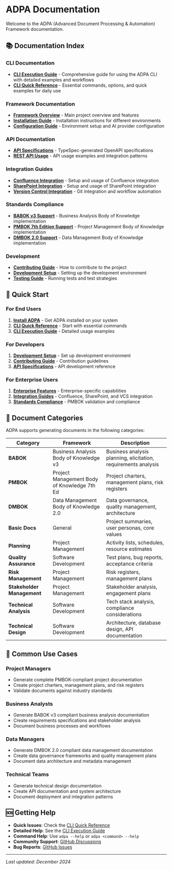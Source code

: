 # ADPA Documentation

Welcome to the ADPA (Advanced Document Processing & Automation) Framework documentation.

## 📚 Documentation Index

### CLI Documentation
- **[CLI Execution Guide](CLI-EXECUTION-GUIDE.md)** - Comprehensive guide for using the ADPA CLI with detailed examples and workflows
- **[CLI Quick Reference](CLI-QUICK-REFERENCE.md)** - Essential commands, options, and quick examples for daily use

### Framework Documentation
- **[Framework Overview](../README.md)** - Main project overview and features
- **[Installation Guide](../README.md#installation)** - Installation instructions for different environments
- **[Configuration Guide](../README.md#configuration)** - Environment setup and AI provider configuration

### API Documentation
- **[API Specifications](../api-specs/)** - TypeSpec-generated OpenAPI specifications
- **[REST API Usage](../README.md#api-usage)** - API usage examples and integration patterns

### Integration Guides
- **[Confluence Integration](CLI-EXECUTION-GUIDE.md#confluence-integration)** - Setup and usage of Confluence integration
- **[SharePoint Integration](CLI-EXECUTION-GUIDE.md#sharepoint-integration)** - Setup and usage of SharePoint integration
- **[Version Control Integration](CLI-EXECUTION-GUIDE.md#version-control-system-vcs)** - Git integration and workflow automation

### Standards Compliance
- **[BABOK v3 Support](../README.md#babok-v3-business-analysis)** - Business Analysis Body of Knowledge implementation
- **[PMBOK 7th Edition Support](../README.md#pmbok-7th-edition-project-management)** - Project Management Body of Knowledge implementation
- **[DMBOK 2.0 Support](../README.md#dmbok-20-data-management)** - Data Management Body of Knowledge implementation

### Development
- **[Contributing Guide](../README.md#contributing)** - How to contribute to the project
- **[Development Setup](../README.md#development-setup)** - Setting up the development environment
- **[Testing Guide](../README.md#testing)** - Running tests and test strategies

## 🚀 Quick Start

### For End Users
1. **[Install ADPA](../README.md#installation)** - Get ADPA installed on your system
2. **[CLI Quick Reference](CLI-QUICK-REFERENCE.md)** - Start with essential commands
3. **[CLI Execution Guide](CLI-EXECUTION-GUIDE.md)** - Detailed usage examples

### For Developers
1. **[Development Setup](../README.md#development-setup)** - Set up development environment
2. **[Contributing Guide](../README.md#contributing)** - Contribution guidelines
3. **[API Specifications](../api-specs/)** - API development reference

### For Enterprise Users
1. **[Enterprise Features](../README.md#enterprise-features)** - Enterprise-specific capabilities
2. **[Integration Guides](CLI-EXECUTION-GUIDE.md#integration-commands)** - Confluence, SharePoint, and VCS integration
3. **[Standards Compliance](CLI-EXECUTION-GUIDE.md#validation)** - PMBOK validation and compliance

## 📖 Document Categories

ADPA supports generating documents in the following categories:

| Category | Framework | Description |
|----------|-----------|-------------|
| **BABOK** | Business Analysis Body of Knowledge v3 | Business analysis planning, elicitation, requirements analysis |
| **PMBOK** | Project Management Body of Knowledge 7th Ed | Project charters, management plans, risk registers |
| **DMBOK** | Data Management Body of Knowledge 2.0 | Data governance, quality management, architecture |
| **Basic Docs** | General | Project summaries, user personas, core values |
| **Planning** | Project Management | Activity lists, schedules, resource estimates |
| **Quality Assurance** | Software Development | Test plans, bug reports, acceptance criteria |
| **Risk Management** | Project Management | Risk registers, management plans |
| **Stakeholder Management** | Project Management | Stakeholder analysis, engagement plans |
| **Technical Analysis** | Software Development | Tech stack analysis, compliance considerations |
| **Technical Design** | Software Development | Architecture, database design, API documentation |

## 🔧 Common Use Cases

### Project Managers
- Generate complete PMBOK-compliant project documentation
- Create project charters, management plans, and risk registers
- Validate documents against industry standards

### Business Analysts
- Generate BABOK v3 compliant business analysis documentation
- Create requirements specifications and stakeholder analysis
- Document business processes and workflows

### Data Managers
- Generate DMBOK 2.0 compliant data management documentation
- Create data governance frameworks and quality management plans
- Document data architecture and metadata management

### Technical Teams
- Generate technical design documentation
- Create API documentation and system architecture
- Document deployment and integration patterns

## 🆘 Getting Help

- **Quick Issues**: Check the [CLI Quick Reference](CLI-QUICK-REFERENCE.md#troubleshooting)
- **Detailed Help**: See the [CLI Execution Guide](CLI-EXECUTION-GUIDE.md#troubleshooting)
- **Command Help**: Use `adpa --help` or `adpa <command> --help`
- **Community Support**: [GitHub Discussions](https://github.com/mdresch/requirements-gathering-agent/discussions)
- **Bug Reports**: [GitHub Issues](https://github.com/mdresch/requirements-gathering-agent/issues)

---

*Last updated: December 2024*